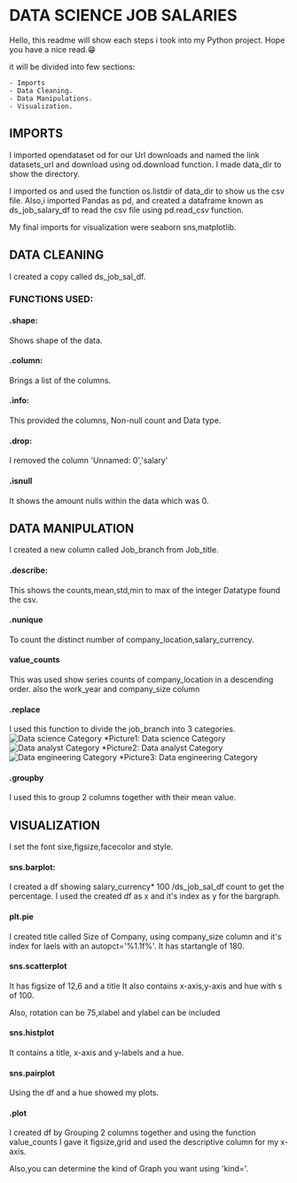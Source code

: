 # DATA SCIENCE JOB SALARIES
Hello, this readme will show each steps i took into my Python project. Hope you have a nice read.😁

it will be divided into few sections:
    
    - Imports
    - Data Cleaning.
    - Data Manipulations. 
    - Visualization.
    
## IMPORTS
I imported opendataset od for our Url downloads and named the link datasets_url and download using od.download function. I made data_dir to show the directory.

I imported os and used the function os.listdir of data_dir to show us the csv file. Also,i imported Pandas as pd, and created a dataframe known as ds_job_salary_df to read the csv file using  pd.read_csv function.

My final imports for visualization were seaborn sns,matplotlib.

## DATA CLEANING
I created a copy called ds_job_sal_df.
### FUNCTIONS USED:
#### .shape:
Shows shape of the data.
#### .column:
Brings a list of the columns.
#### .info: 
This provided the columns, Non-null count and Data type.
#### .drop: 
I removed the column 'Unnamed: 0','salary'

#### .isnull
It shows the amount nulls within the data which was 0.


## DATA MANIPULATION 
I created a new column called Job_branch from Job_title. 

#### .describe:
This shows the counts,mean,std,min to max of the integer Datatype found the csv.
#### .nunique
To count the distinct number of company_location,salary_currency.

#### value_counts
This was used show series counts of company_location in a descending order. also the work_year and company_size column

#### .replace
I used this function to divide the job_branch into 3 categories.
![Data science Category](/Python%20vs/data%20science%20cat.PNG)
*Picture1: Data science Category
![Data analyst Category](/Python%20vs/data%20analysis%20cat.PNG)
*Picture2: Data analyst Category
![Data engineering Category](/Python%20vs/data%20engineering%20cat.PNG)
*Picture3: Data engineering Category
#### .groupby
I used this to group 2 columns together with their mean value. 


## VISUALIZATION
I set the font sixe,figsize,facecolor and style.
#### sns.barplot:
I created a df showing salary_currency* 100 /ds_job_sal_df count to get the percentage. I used the created df as x and it's index as y for the bargraph.


#### plt.pie
I created title called Size of Company, using company_size column and it's index for laels with an autopct='%1.1f%'. It has startangle of 180.

#### sns.scatterplot
It has figsize of 12,6 and a title
It also contains x-axis,y-axis and hue with s of 100.

Also, rotation can be 75,xlabel and ylabel can be included

#### sns.histplot
It contains a title, x-axis and y-labels and a hue.

#### sns.pairplot
Using the df and a hue showed my plots.

#### .plot
I created df by Grouping 2 columns together and using the function value_counts
I gave it figsize,grid and used the descriptive column for my x-axis.

Also,you can determine the kind of Graph you want using 'kind='.